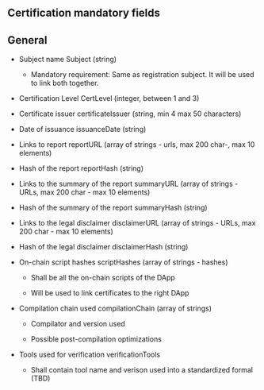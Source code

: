 ## Certification mandatory fields

## General

- Subject name Subject (string)

	- Mandatory requirement: Same as registration subject. It will be used to link both together.

- Certification Level CertLevel (integer, between 1 and 3)

- Certificate issuer certificateIssuer (string, min 4 max 50 characters)

- Date of issuance issuanceDate (string)

- Links to report reportURL (array of strings - urls, max 200 char-, max 10 elements)

- Hash of the report reportHash (string)

- Links to the summary of the report summaryURL (array of strings - URLs, max 200 char - max 10 elements)

- Hash of the summary of the report summaryHash (string)

- Links to the legal disclaimer disclaimerURL (array of strings - URLs, max 200 char - max 10 elements)

- Hash of the legal disclaimer disclaimerHash (string)

- On-chain script hashes scriptHashes (array of strings - hashes)

	- Shall be all the on-chain scripts of the DApp

	- Will be used to link certificates to the right DApp 

- Compilation chain used compilationChain (array of strings)

	- Compilator and version used

	- Possible post-compilation optimizations

- Tools used for verification verificationTools

	- Shall contain tool name and verison used into a standardized formal (TBD)